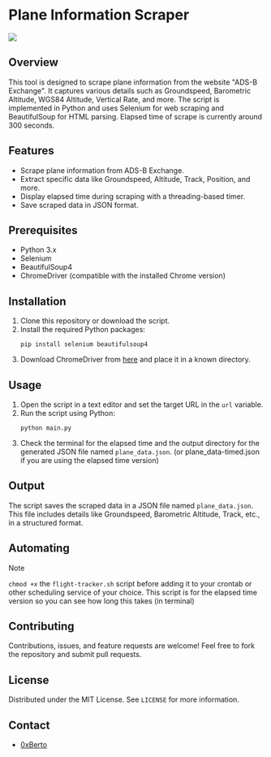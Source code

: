 # Plane Information Scraper

![](https://maeebnvejslkonktbeha.supabase.co/storage/v1/object/public/cdn/IMG_1239.webp)

## Overview
This tool is designed to scrape plane information from the website "ADS-B Exchange". It captures various details such as Groundspeed, Barometric Altitude, WGS84 Altitude, Vertical Rate, and more. The script is implemented in Python and uses Selenium for web scraping and BeautifulSoup for HTML parsing. Elapsed time of scrape is currently around 300 seconds. 

## Features
- Scrape plane information from ADS-B Exchange.
- Extract specific data like Groundspeed, Altitude, Track, Position, and more.
- Display elapsed time during scraping with a threading-based timer.
- Save scraped data in JSON format.

## Prerequisites
- Python 3.x
- Selenium
- BeautifulSoup4
- ChromeDriver (compatible with the installed Chrome version)

## Installation
1. Clone this repository or download the script.
2. Install the required Python packages:
   ```
   pip install selenium beautifulsoup4
   ```
3. Download ChromeDriver from [here](https://sites.google.com/a/chromium.org/) and place it in a known directory.

## Usage
1. Open the script in a text editor and set the target URL in the `url` variable.
2. Run the script using Python:
   ```
   python main.py
   ```
3. Check the terminal for the elapsed time and the output directory for the generated JSON file named `plane_data.json`. (or plane_data-timed.json if you are using the elapsed time version)

## Output
The script saves the scraped data in a JSON file named `plane_data.json`. This file includes details like Groundspeed, Barometric Altitude, Track, etc., in a structured format.

## Automating 

> [!NOTE]
> `chmod +x` the `flight-tracker.sh` script before adding it to your crontab or other scheduling service of your choice. This script is for the elapsed time version so you can see how long this takes (in terminal)

## Contributing
Contributions, issues, and feature requests are welcome! Feel free to fork the repository and submit pull requests.

## License
Distributed under the MIT License. See `LICENSE` for more information.

## Contact
- [0xBerto](https://x.com/0xberto)
